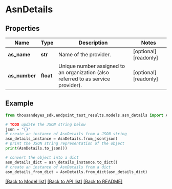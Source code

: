 # AsnDetails


## Properties

Name | Type | Description | Notes
------------ | ------------- | ------------- | -------------
**as_name** | **str** | Name of the provider. | [optional] [readonly] 
**as_number** | **float** | Unique number assigned to an organization (also referred to as service provider). | [optional] [readonly] 

## Example

```python
from thousandeyes_sdk.endpoint_test_results.models.asn_details import AsnDetails

# TODO update the JSON string below
json = "{}"
# create an instance of AsnDetails from a JSON string
asn_details_instance = AsnDetails.from_json(json)
# print the JSON string representation of the object
print(AsnDetails.to_json())

# convert the object into a dict
asn_details_dict = asn_details_instance.to_dict()
# create an instance of AsnDetails from a dict
asn_details_from_dict = AsnDetails.from_dict(asn_details_dict)
```
[[Back to Model list]](../README.md#documentation-for-models) [[Back to API list]](../README.md#documentation-for-api-endpoints) [[Back to README]](../README.md)


